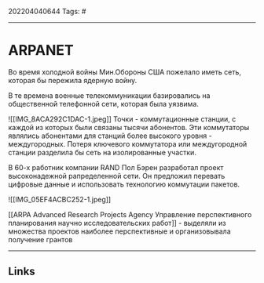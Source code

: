 202204040644
Tags: #

---

# ARPANET
Во время холодной войны Мин.Обороны США пожелало иметь сеть, которая бы пережила ядерную войну.

В те времена военные телекоммуникации базировались на общественной телефонной сети, которая была уязвима.

![[IMG_8ACA292C1DAC-1.jpeg]]
Точки - коммутационные станции, с каждой из которых были связаны тысячи абонентов. Эти коммутаторы являлись абонентами для станций более высокого уровня - междугородных. Потеря ключевого коммутатора или междугородной станции разделила бы сеть на изолированные участки.

В 60-х работник компании RAND Пол Бэрен разработал проект высоконадежной рапределенной сети. Он предложил перевать цифровые данные и использовать технологию коммутации пакетов. 

![[IMG_05EF4ACBC252-1.jpeg]]

[[ARPA Advanced Research Projects Agency Управление перспективного планирования научно исследовательских работ]] - выделяли из множества проектов наиболее перспективные и организовывала получение грантов 

---
## Links